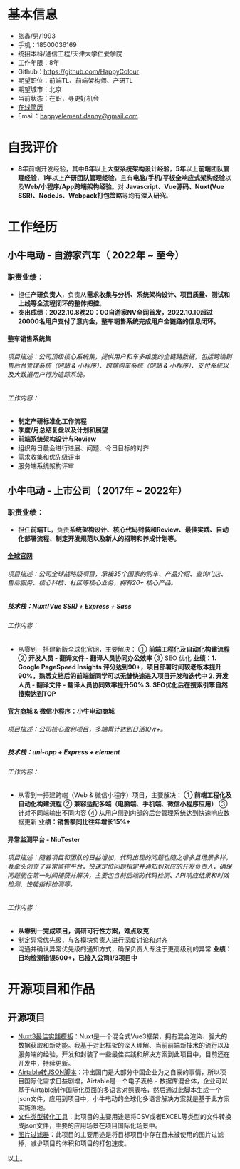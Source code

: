 # 基本信息
* 张鑫/男/1993
* 手机：18500036169
* 统招本科/通信工程/天津大学仁爱学院
* 工作年限：8年
* Github：https://github.com/HappyColour
* 期望职位：前端TL、前端架构师、产研TL
* 期望城市：北京
* 当前状态：在职，寻更好机会
* [在线简历](https://happycolour.github.io)
* Email：happyelement.danny@gmail.com

# 自我评价
* **8年**前端开发经验，其中**6年**以上**大型系统架构设计经验**，**5年**以上**前端团队管理经验**，**1年**以上**产研团队管理经验**，且有**电脑/手机/平板全响应式架构经验**以及**Web/小程序/App跨端架构经验**。对 **Javascript、Vue源码、Nuxt(Vue SSR)、NodeJs、Webpack打包策略**等均有**深入研究**。

# 工作经历
## 小牛电动 - 自游家汽车（ 2022年 ~ 至今）
### 职责业绩：
* 担任**产研负责人**，负责从**需求收集与分析、系统架构设计、项目质量、测试和上线等全流程闭环的整体把控**。
* **突出成绩：2022.10.8晚20：00自游家NV全网首发，2022.10.10超过20000名用户支付了意向金，整车销售系统完成用户全链路的信息闭环。**

#### 整车销售系统集
###### 项目描述：公司顶级核心系统集，提供用户和车多维度的全链路数据，包括跨端销售后台管理系统（网站 & 小程序）、跨端购车系统（网站 & 小程序）、支付系统以及大数据用户行为追踪系统。
###### 工作内容：
* **制定产研标准化工作流程**
* **季度/月总结复盘以及计划和展望**
* **前端系统架构设计与Review**
* 组织每日晨会进行进展、问题、今日目标的对齐
* 需求收集和优先级评审
* 服务端系统架构评审

## 小牛电动 - 上市公司（ 2017年 ~ 2022年）
### 职责业绩：
* 担任**前端TL**，负责**系统架构设计、核心代码封装和Review、最佳实践、自动化部署流程、制定开发规范以及新人的招聘和养成计划等。**

#### [全球官网](https://www.niu.com)
###### 项目描述：公司全球战略级项目，承接35个国家的购车、产品介绍、查询门店、售后服务、核心科技、社区等核心业务，拥有20+ 核心产品。
##### 技术栈：Nuxt(Vue SSR) + Express + Sass
###### 工作内容：
* 从零到一搭建新版全球化官网，主要解决：
    ① **前端工程化及自动化构建流程**
    ② **开发人员 - 翻译文件 - 翻译人员协同办公效率**
    ③ SEO 优化
    **业绩：1. Google PageSpeed Insights 评分达到90+，项目部署时间较老版本提升90%，熟悉文档后的前端新同学可以无缝快速进入项目开发和迭代中 2. 开发人员 - 翻译文件 - 翻译人员协同效率提升50% 3. SEO优化后在搜索引擎自然搜索达到TOP**

#### [官方商城](https://store.niu.com)  & 微信小程序：小牛电动商城
###### 项目描述：公司核心盈利项目，多端累计达到日活10w+。
##### 技术栈：uni-app + Express + element
###### 工作内容：
* 从零到一搭建跨端（Web & 微信小程序）项目，主要解决：
    ① **前端工程化及自动化构建流程**
    ② **兼容适配多端（电脑端、手机端、微信小程序应用）**
    ③ 针对不同端输出不同内容
    ④ 从用户侧到内部的后台管理系统达到快速响应数据更新
**业绩：销售额同比往年增长15%+**

#### 异常监测平台 - NiuTester
###### 项目描述：随着项目和团队的日益增加，代码出现的问题也随之增多且场景多样，我牵头创立了异常监控平台，快速定位问题指定并通知到对应的开发负责人，确保问题能在第一时间捕获并解决，主要包含前后端的代码检测、API响应结果和时效检测、性能指标检测等。
###### 工作内容：
* **从零到一完成项目，调研可行性方案，难点攻克**
* 制定异常优先级，与各模块负责人进行深度讨论和对齐
* 沟通并确认异常优先级的通知方式，确保负责人专注于更高级别的异常
**业绩：日均检测错误500+，已接入公司1/3项目中**
 

# 开源项目和作品
## 开源项目
  - [Nuxt3最佳实践模板](https://github.com/HappyColour/nuxt3-template)：Nuxt是一个混合式Vue3框架，拥有混合渲染、强大的数据获取和新功能。我基于对此框架的深入理解、当前前端新技术的流行以及服务端的经验，开发和封装了一些最佳实践和解决方案到此项目中，目前还在开发中，持续更新。
  - [Airtable转JSON脚本](https://github.com/HappyColour/airtable-to-json)：冲出国门是大部分中国企业为之自豪的事情，所以项目国际化需求日益剧增，Airtable是一个电子表格 - 数据库混合体，企业可以基于Airtable制作国际化页面的多语言对照表格，然后通过此脚本生成一个json文件，应用到项目中，小牛电动的全球化多语言解决方案就是基于此方案实施落地。
  - [文件类型转化工具](https://github.com/HappyColour/i18n-file-to-json)：此项目的主要用途是将CSV或者EXCEL等类型的文件转换成json文件，主要的应用场景在项目国际化场景中。
  - [图片过滤器](https://github.com/HappyColour/filter-invalid-images)：此项目的主要用途是将目标项目中存在且未被使用的图片过滤掉，减少项目的体积和项目的打包速度。
 
 
以上。